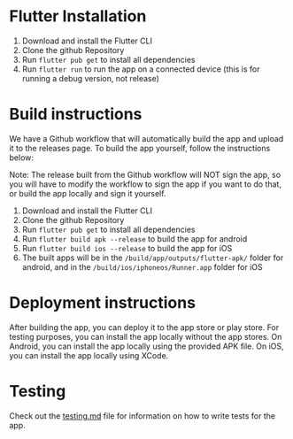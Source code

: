 # Flutter Installation

1. Download and install the Flutter CLI
2. Clone the github Repository
3. Run `flutter pub get` to install all dependencies
4. Run `flutter run` to run the app on a connected device (this is for running a debug version, not release)

# Build instructions

We have a Github workflow that will automatically build the app and upload it to the releases page. To build the app yourself, follow the instructions below:

Note: The release built from the Github workflow will NOT sign the app, so you will have to modify the workflow to sign the app if you want to do that, or build the app locally and sign it yourself.

1. Download and install the Flutter CLI
2. Clone the github Repository
3. Run `flutter pub get` to install all dependencies
4. Run `flutter build apk --release` to build the app for android
5. Run `flutter build ios --release` to build the app for iOS
6. The built apps will be in the `/build/app/outputs/flutter-apk/` folder for android, and in the `/build/ios/iphoneos/Runner.app` folder for iOS

# Deployment instructions

After building the app, you can deploy it to the app store or play store. For testing purposes, you can install the app locally without the app stores. On Android, you can install the app locally using the provided APK file. On iOS, you can install the app locally using XCode.

# Testing

Check out the [testing.md](testing.md) file for information on how to write tests for the app.
